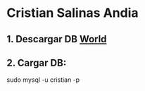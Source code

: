 
# Cristian Salinas Andia

## 1. Descargar DB [World](https://dev.mysql.com/doc/index-other.html)
## 2. Cargar DB:
sudo mysql -u cristian -p
